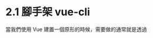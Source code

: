 # 2.1 腳手架 vue-cli
當我們使用 Vue 建置一個原形的時候，需要做的通常就是透過 <script> 把 Vue.js 引用進來，然後就可以在頁面上直接進行編碼。這種情況
作為一個實驗性的嘗試是完全可以的，但真實的開發卻不能這樣做。

真正前端開發時，不可避免地要用到一大堆工具，例如模組化的套件管理工具，程式執行前的前置處理器，程式熱載入模組，程式驗證，還有各種的測試環境
與架構支援工具等，這些工具對一個需要長時間維護或不斷地反覆運算演進的應用都是必須的。

vue-cli 這個工具可以讓一個簡單的命令列工具來幫助我們快速建置一個足以支撐實際專案開發的 Vue 環境，並不像 Anguler or React 那樣要在 
Yoman 上找適合自己的協力廠商腳手架。vue-cli 的存在將專案環境初始化工作降到最低。

## 安裝 vue-cli 
```
npm install vue-cli -g
```

## 使用 vue-cli 初始化專案
```
指令：
  init 從指定範本中產生一個新專案
  list 列出所有可用的官方範本
  help [cmd] 顯示所有的[cmd](指令) 的幫助
```

使用 list 查看官方範本

1. browserify：擁有進階功能的 Browerify + vueify 用於正式開發
2. browserify-simple：擁有最基礎的 Browerify + vueify 用於快速原型開發
3. simple：適用於單頁應用程式開發的最小化設定
4. webpack：擁有進階功能的 webpack + vue-loader 用於正式開發
5. webpack-simple：擁有最基礎的 webpack + vue-loader 用於快速原型開發

browserify 做得比較簡陋，用於正式開發還是有些不足，建議初學者直接使用 webpack 的兩個範本，設定了最簡單的可直接支援 ES6
的 Vue.js 編譯環境，可以應對那些要求時間短，結構相對簡單的小型應用。

## 建立專案 
```
vue init webpack my-project
```

# 2.2 深入 vue-cli 的專案範本
對於多人開發專案，目錄的使用與檔案的命名都顯為重要，應在開發前做約定，實際約定如下：
1. 公共元件、指令、篩檢程式(多於三個檔案以上的參考)將分別儲存於 src 目錄下：
    - components
    - directives
    - filters
2. 以使用場景命名 Vue 的分頁檔
3. 當分頁檔具有私有元件、指令和篩檢程式時，則建立一個與頁面名稱相同的目錄，分頁檔改名為 index.vue ，將頁面與相關的依賴檔案放一起
4. 目錄全由小寫個名詞、動名詞或分詞命名，有兩個以上的片語以"-"進行分割
5. Vue 檔案統一以大駝峰命名法命名，僅入口檔案 index.vue 採用小寫
6. 測試檔案一律已測試目的檔案名稱 .spec.js 命名
7. 資源檔一律以小寫字元命名，有兩個以上的片語以"-"進行分割

# Vue 專案的 webpack 設定與基本用法
webpack 是一個模組包裝工具，它的作用是把互相依賴的模組處理成靜態資源。

webpack 的特點

- 程式分割：  
在 webpack 的依賴樹裡有兩種依賴，同步依賴和非同步依賴。非同步依賴會成為一個程式分割點，並組成一個新的程式區塊。
在程式區塊組成的樹被最佳化後，每個程式區塊都會儲存在一個單獨的檔案裡
- 載入器：  
webpack 原生只能處理 Javascript 的，載入器的作用是把其他的程式轉換成 Javascript，這樣一來所有種類的程式都能組成一個模組，
在程式內透過 import 將 webpack 套件裝的資源以模組的方式引入  
以下是 Vue 專案常用到的載入器：
    - vue-loader
    - vue-style-loader
    - style-loader
    - css-loader
    - less-loader
    - babel-loader
    - file-loader
    - url-loader
    - json-loader
- 智慧解析：  
webpack 幾乎能處理所有協力廠商函式庫，他甚至允許依賴裡出現這樣個願算式：
```
require("./components/" + name + ".vue")
```
能處理大多數的模組系統，CommonJS 和 AMD
- 外掛程式系統
webpack 有豐富的外掛程式系統，大多數內部的功能都是以這個外掛程式系統為基礎的。這也使我們可以訂製 webpack，把它打造成能滿足我們需求的工具，
並且把自己做的外掛程式開放原始碼出去。








